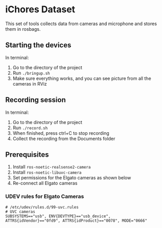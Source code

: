 # iChores Dataset

This set of tools collects data from cameras and microphone and stores them in rosbags.

## Starting the devices

In terminal:

1. Go to the directory of the project
2. Run `./bringup.sh`
3. Make sure everything works, and you can see picture from all the cameras in RViz

## Recording session

In terminal:

1. Go to the directory of the project
2. Run `./record.sh`
3. When finished, press ctrl+C to stop recording
4. Collect the recording from the Documents folder


## Prerequisites

1. Install `ros-noetic-realsense2-camera`
2. Install `ros-noetic-libuvc-camera`
3. Set permissions for the Elgato cameras as shown below
4. Re-connect all Elgato cameras

### UDEV rules for Elgato Cameras

```
# /etc/udev/rules.d/99-uvc.rules
# UVC cameras
SUBSYSTEMS=="usb", ENV{DEVTYPE}=="usb_device", ATTRS{idVendor}=="0fd9", ATTRS{idProduct}=="0078", MODE="0666"

```